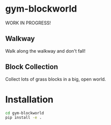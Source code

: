 # gym-blockworld

WORK IN PROGRESS!

## Walkway

Walk along the walkway and don't fall!

## Block Collection

Collect lots of grass blocks in a big, open world.

# Installation

```bash
cd gym-blockworld
pip install -e .
```
